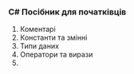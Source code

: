 ### C# Посібник для початківців

1. Коментарі
2. Константи та змінні
3. Типи даних
4. Оператори та вирази
5. 
